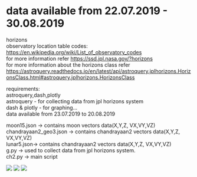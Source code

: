 # data available from 22.07.2019 - 30.08.2019 
horizons 
<br>observatory location table codes: https://en.wikipedia.org/wiki/List_of_observatory_codes</br>
for more information refer https://ssd.jpl.nasa.gov/?horizons</br>
for more information about the horizons class refer</br> https://astroquery.readthedocs.io/en/latest/api/astroquery.jplhorizons.HorizonsClass.html#astroquery.jplhorizons.HorizonsClass

requirements:</br> astroquery,dash,plotly</br>
astroquery - for collecting data from jpl horizons system</br>
dash & plotly - for graphing...</br>
data available from 23.07.2019 to 20.08.2019

moon15.json -> contains moon vectors data(X,Y,Z, VX,VY,VZ)</br>
chandrayaan2_geo3.json -> contains chandrayaan2 vectors data(X,Y,Z, VX,VY,VZ)</br>
lunar5.json-> contains chandrayaan2 vectors data(X,Y,Z, VX,VY,VZ)</br> 
g.py -> used to collect data from jpl horizons system. </br>
ch2.py -> main script

<img src = "https://github.com/bhaskar4n/horizons/blob/master/geo.png"/>
<img src = "https://github.com/bhaskar4n/horizons/blob/master/moon_body_center.png"/>
<img src = "https://github.com/bhaskar4n/horizons/blob/master/moon_body_center.png"/>




